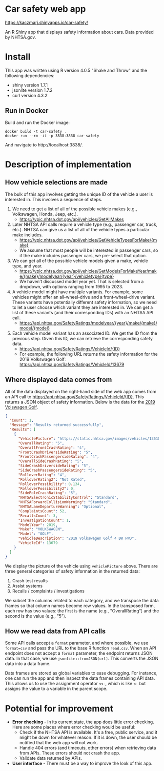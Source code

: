 # Car safety web app

https://kaczmarj.shinyapps.io/car-safety/

An R Shiny app that displays safety information about cars. Data provided by
NHTSA.gov.

# Install

This app was written using R version 4.0.5 "Shake and Throw" and the following dependencies:

- shiny version 1.7.1
- jsonlite version 1.7.2
- curl version 4.3.2

## Run in Docker

Build and run the Docker image:

```
docker build -t car-safety .
docker run --rm -it -p 3838:3838 car-safety
```

And navigate to http://localhost:3838/.

# Description of implementation

## How vehicle selections are made

The bulk of this app involves getting the unique ID of the vehicle a user is interested in. This involves a sequence of steps.

1. We need to get a list of all of the possible vehicle makes (e.g., Volkswagen, Honda, Jeep, etc.).
    - https://vpic.nhtsa.dot.gov/api/vehicles/GetAllMakes
1. Later NHTSA API calls require a vehicle type (e.g., passenger car, truck, etc.). NHTSA can give us a list of all of the vehicle types a particular make includes.
    - https://vpic.nhtsa.dot.gov/api/vehicles/GetVehicleTypesForMake/{make}
    - We assume that most people will be interested in passenger cars, so if the make includes passenger cars, we pre-select that option.
1. We can get all of the possible vehicle models given a make, vehicle type, and year.
    - https://vpic.nhtsa.dot.gov/api/vehicles/GetModelsForMakeYear/make/{make}/modelyear/{year}/vehicletype/{type}
    - We haven't discussed model year yet. That is selected from a dropdown, with options ranging from 1995 to 2023.
1. A vehicle model might have multiple variants. For example, some vehicles might offer an all-wheel-drive and a front-wheel-drive variant. These variants have potentially different safety information, so we need to let a user choose which variant they are interested in. We can get a list of these variants (and their corresponding IDs) with an NHTSA API call.
    - https://api.nhtsa.gov/SafetyRatings/modelyear/{year}/make/{make}/model/{model}
1. Each vehicle model variant has an associated ID. We get the ID from the previous step. Given this ID, we can retrieve the corresponding safety data.
    - https://api.nhtsa.gov/SafetyRatings/VehicleId/{ID}
    - For example, the following URL returns the safety information for the 2019 Volkswagen Golf: https://api.nhtsa.gov/SafetyRatings/VehicleId/13679

## Where displayed data comes from

All of the data displayed on the right-hand side of the web app comes from an API call to https://api.nhtsa.gov/SafetyRatings/VehicleId/{ID}. This returns a JSON object of safety information. Below is the data for the [2019 Volswagen Golf](https://api.nhtsa.gov/SafetyRatings/VehicleId/13679).

```json
{
  "Count": 1,
  "Message": "Results returned successfully",
  "Results": [
    {
      "VehiclePicture": "https://static.nhtsa.gov/images/vehicles/13518_st0640_046.png",
      "OverallRating": "5",
      "OverallFrontCrashRating": "4",
      "FrontCrashDriversideRating": "5",
      "FrontCrashPassengersideRating": "4",
      "OverallSideCrashRating": "5",
      "SideCrashDriversideRating": "5",
      "SideCrashPassengersideRating": "5",
      "RolloverRating": "4",
      "RolloverRating2": "Not Rated",
      "RolloverPossibility": 0.134,
      "RolloverPossibility2": 0,
      "SidePoleCrashRating": "5",
      "NHTSAElectronicStabilityControl": "Standard",
      "NHTSAForwardCollisionWarning": "Standard",
      "NHTSALaneDepartureWarning": "Optional",
      "ComplaintsCount": 52,
      "RecallsCount": 3,
      "InvestigationCount": 1,
      "ModelYear": 2019,
      "Make": "VOLKSWAGEN",
      "Model": "GOLF",
      "VehicleDescription": "2019 Volkswagen Golf 4 DR FWD",
      "VehicleId": 13679
    }
  ]
}
```

We display the picture of the vehicle using `vehiclePicture` above. There are three general categories of safety information in the returned data:

1. Crash test results
1. Assist systems
1. Recalls / complaints / investigations

We subset the columns related to each category, and we transpose the data frames so that column names become row values. In the transposed form, each row has two values: the first is the name (e.g., "OverallRating") and the second is the value (e.g., "5").

## How we read data from API calls

Some API calls accept a `format` parameter, and where possible, we use `format=csv` and pass the URL to the base R function `read.csv`. When an API endpoint does not accept a `format` parameter, the endpoint returns JSON data. In that case, we use `jsonlite::fromJSON(url)`. This converts the JSON data into a data frame.

Data frames are stored as global variables to ease debugging. For instance, one can run the app and then inspect the data frames containing API data. This allows us to use the assignment operator `<<-`, which is like `<-` but assigns the value to a variable in the parent scope.

# Potential for improvement

- **Error checking** - In its current state, the app does little error checking. Here are some places where error checking would be useful:
    - Check if the NHTSA API is available. It's a free, public service, and it might be down for whatever reason. If it is down, the user should be notified that the web app will not work.
    - Handle 404 errors (and timeouts, other errors) when retrieving data from APIs. These errors should not crash the app.
    - Validate data returned by APIs.
- **User interface** - There must be a way to improve the look of this app.
